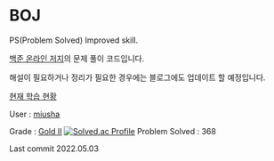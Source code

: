 # BOJ
PS(Problem Solved) Improved skill.

[백준 온라인 저지](https://www.acmic.net)의 문제 풀이 코드입니다.

해설이 필요하거나 정리가 필요한 경우에는 블로그에도 업데이트 할 예정입니다.

[현재 학습 현황](Plan/Plan.md)

User : [miusha](https://www.acmicpc.net/user/miusha)
  
Grade : [Gold II](https://solved.ac/profile/miusha)
[![Solved.ac Profile](http://mazassumnida.wtf/api/generate_badge?boj=miusha)](https://solved.ac/miusha)
Problem Solved : 368

Last commit 2022.05.03

